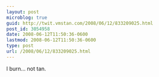 ```yaml
---
layout: post
microblog: true
guid: http://twit.vmstan.com/2008/06/12/833209025.html
post_id: 3054958
date: 2008-06-12T11:50:36-0600
lastmod: 2008-06-12T11:50:36-0600
type: post
url: /2008/06/12/833209025.html
---
```

I burn... not tan.
